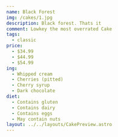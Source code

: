 ```yaml
---
name: Black Forest
img: /cakes/1.jpg
description: Black forest. Thats it
comment: Lowkey the most overrated Cake
tags:
  - classic
price:
  - $34.99
  - $44.99
  - $54.99
ing:
  - Whipped cream
  - Cherries (pitted)
  - Cherry syrup
  - Dark chocolate
diet:
  - Contains gluten
  - Contains dairy
  - Contains eggs
  - May contain nuts
layout: ../../layouts/CakePreview.astro
---
```


